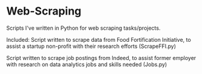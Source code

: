# Web-Scraping

Scripts I've written in Python for web scraping tasks/projects. 

Included:
Script written to scrape data from Food Fortification Initiative, to assist a startup non-profit with their research efforts (ScrapeFFI.py)

Script written to scrape job postings from Indeed, to assist former employer with research on data analytics jobs and skills needed (Jobs.py)
